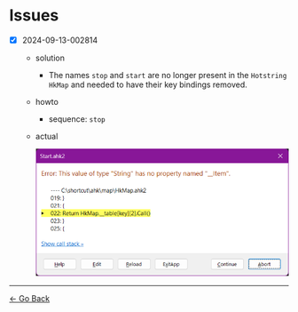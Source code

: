 # Issues

- [x] 2024-09-13-002814
  - solution
    - The names ``stop`` and ``start`` are no longer present in the ``Hotstring`` ``HkMap`` and needed to have their key bindings removed.
  - howto
    - sequence: ``stop``
  - actual

    ![2024-09-13-004201](./res/2024-09-13-004201.png)

---

[← Go Back](../readme.md)

